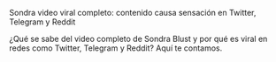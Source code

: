 Sondra video viral completo: contenido causa sensación en Twitter, Telegram y Reddit

¿Qué se sabe del video completo de Sondra Blust y por qué es viral en redes como Twitter, Telegram y Reddit? Aquí te contamos.
